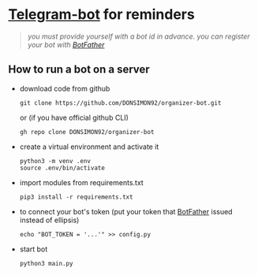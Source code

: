# [Telegram-bot](https://t.me/Multitask_4Bot "https://t.me/Multitask_4Bot") for reminders

> *you must provide yourself with a bot id in advance. you can register your bot with [BotFather](https://t.me/BotFather "https://t.me/BotFather")*

## How to run a bot on a server
- download code from github
    ```
    git clone https://github.com/DONSIMON92/organizer-bot.git
    ```
    or (if you have official github CLI)
    ```
    gh repo clone DONSIMON92/organizer-bot
    ```
- create a virtual environment and activate it
    ```
    python3 -m venv .env
    source .env/bin/activate
    ```
- import modules from requirements.txt
    ```
    pip3 install -r requirements.txt
    ```
- to connect your bot's token (put your token that [BotFather](https://t.me/BotFather "https://t.me/BotFather") issued instead of ellipsis)
    ```
    echo "BOT_TOKEN = '...'" >> config.py
    ```
- start bot
    ```
    python3 main.py
    ```
